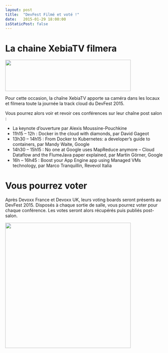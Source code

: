 ```yaml
---
layout: post
title:  "DevFest Filmé et voté !"
date:   2015-01-29 18:00:00
isStaticPost: false
---
```

# La chaine XebiaTV filmera

<img src="http://blog.xebia.fr/wp-content/uploads/2015/01/Xebia-TV-logo-final1.png" height="100" width="400"/>

Pour cette occasion, la chaîne XebiaTV apporte sa caméra dans les locaux et filmera toute la journée la track cloud du DevFest 2015.

Vous pourrez alors voir et revoir ces conférences sur leur chaîne post salon :

* La keynote d’ouverture par Alexis Moussine-Pouchkine
* 11h15 – 12h : Docker in the cloud with diamonds, par David Gageot
* 13h30 – 14h15 : From Docker to Kubernetes: a developer’s guide to containers, par Mandy Waite, Google
* 14h30 – 15h15 : No one at Google uses MapReduce anymore – Cloud Dataflow and the FlumeJava paper explained, par Martin Görner, Google
* 16h – 16h45 : Boost your App Engine app using Managed VMs technology, par Marco Tranquillin, Revevol Italia

# Vous pourrez voter

Après Devoxx France et Devoxx UK, leurs voting boards seront présents au DevFest 2015. Disposés à chaque sortie de salle, vous pourrez voter pour chaque conférence. Les votes seront alors récupérés puis publiés post-salon.

<img src="http://blog.xebia.fr/wp-content/uploads/2015/01/IMG_20140611_143816.jpg" height="400" width="400"/>
